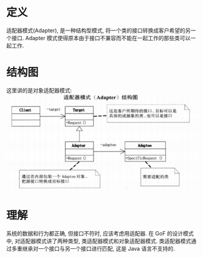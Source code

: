 # 定义

适配器模式(Adapter), 是一种结构型模式, 将一个类的接口转换成客户希望的另一个接口. Adapter 模式使得原本由于接口不兼容而不能在一起工作的那些类可以一起工作.

# 结构图
这里讲的是对象适配器模式:
![](Adapter.png)

# 理解

系统的数据和行为都正确, 但接口不符时, 应该考虑用适配器.
在 GoF 的设计模式中, 对适配器模式讲了两种类型, 类适配器模式和对象适配器模式. 类适配器模式通过多重继承对一个接口与另一个接口进行匹配, 这是 Java 语言不支持的.